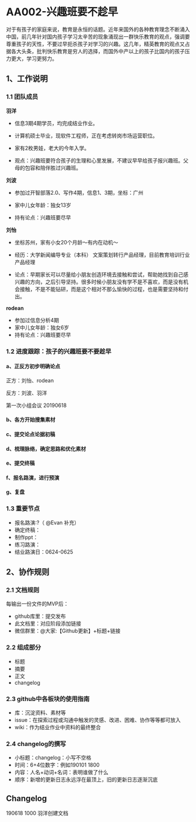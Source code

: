 # AA002-兴趣班要不趁早

对于有孩子的家庭来说，教育是永恒的话题。近年来国外的各种教育理念不断涌入中国，前几年针对国内孩子学习太辛苦的现象涌现出一群快乐教育的观点，强调要尊重孩子的天性，不要过早扼杀孩子对学习的兴趣。这几年，精英教育的观点又占据各大头条，批判快乐教育是穷人的选择，而国外中产以上的孩子比国内的孩子压力更大，学习更努力。

## 1、工作说明

### 1.1 团队成员

**羽洋**

- 信息3期4期学员，均完成结业作业。

- 计算机硕士毕业，现软件工程师，正在考虑转岗市场运营职位。

- 家有2枚男娃，老大的今年入学。
- 观点：兴趣班要符合孩子的生理和心里发展，不建议早早给孩子报兴趣班。父母的包容和陪伴胜过兴趣班。

**刘波**

- 参加过开智部落2.0、写作4期，信息1、3期，坐标：广州

- 家中儿女年龄：独女13岁
- 持有论点：兴趣班要尽早

**刘怡**

- 坐标苏州，家有小女20个月龄～有内在动机～
- 经历：大学新闻编导专业（本科）
  文案策划转行产品经理，目前教育培训行业产品经理

- 论点：早期家长可以尽量给小朋友创造环境去接触和尝试，帮助她找到自己感兴趣的方向，之后引导坚持。很多时候小朋友没有学不是不喜欢，而是没有机会接触，不是不能钻研，而是这个相对不那么愉快的过程，也是需要坚持和付出。

**rodean**

- 参加过信息分析4期
- 家中儿女年龄：独女6岁
- 持有论点：兴趣班要尽早



### 1.2 进度跟踪：孩子的兴趣班要不要趁早

#### a、正反方初步明确论点

正方：刘怡、rodean

反方：刘波、羽洋

第一次小组会议 20190618

#### b、各方开始搜集素材

#### c、提交论点论据初稿

#### d、梳理脉络，确定思路和优化素材

#### e、提交终稿

#### f、报名路演，进行预演

#### g、复盘


### 1.3 重要节点

- 报名路演:?（ @Evan 补充）
- 确定终稿：
- 制作ppt：
- 练习路演：
- 结业路演日：0624-0625

## 2、协作规则

### 2.1 文档规则

每输出一份文件的MVP后：

- github库里：提交发布
- 此文档里：对应阶段添加链接
- 微信群里：@大家:【Github更新】+标题+链接

### 2.2 组成部分

- 标题
- 摘要
- 正文
- changelog

### 2.3 github中各板块的使用指南

- 库：沉淀资料、素材等
- issue：在探索过程或沟通中触发的灵感、改进、困难、协作等等都可放入
- wiki：作为结业作业中资料的最终整合

### 2.4 changelog的撰写

- 小标题：changelog：小写不空格
- 时间：6+4位数字：例如190101 1800
- 内容：人名+动词+名词：表明谁做了什么
- 顺序：新增的更新日志永远浮在最顶上，旧的更新日志逐渐沉底

## Changelog

190618 1000 羽洋创建文档
